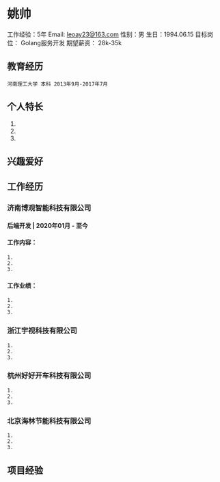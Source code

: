 # 姚帅

工作经验：5年
Email: leoay23@163.com
性别：男
生日：1994.06.15
目标岗位： Golang服务开发
期望薪资： 28k-35k


## 教育经历
    河南理工大学 本科 2013年9月-2017年7月 

## 个人特长
1. 
2. 
3. 

## 兴趣爱好



## 工作经历

### 济南博观智能科技有限公司  

#### 后端开发 | 2020年01月 - 至今
#### 工作内容：
    1. 
    2.
    3. 

#### 工作业绩：
    1. 
    2. 
    3.

### 浙江宇视科技有限公司
    1.
    2.
    3.

### 杭州好好开车科技有限公司
    1. 
    2. 
    3. 


### 北京海林节能科技有限公司
    1. 
    2. 
    3. 

## 项目经验